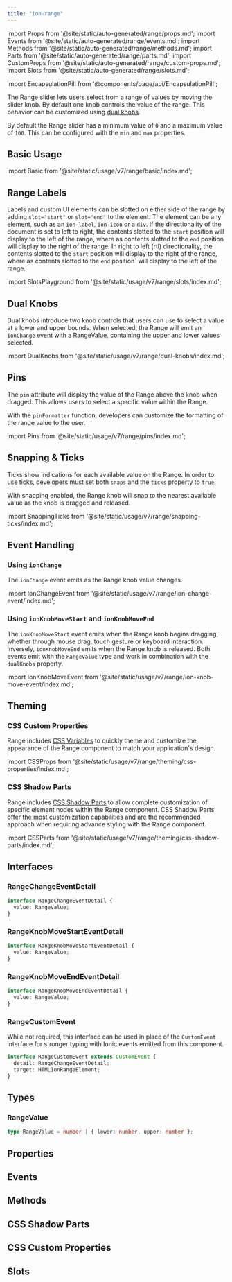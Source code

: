 ```yaml
---
title: "ion-range"
---
```

import Props from '@site/static/auto-generated/range/props.md';
import Events from '@site/static/auto-generated/range/events.md';
import Methods from '@site/static/auto-generated/range/methods.md';
import Parts from '@site/static/auto-generated/range/parts.md';
import CustomProps from '@site/static/auto-generated/range/custom-props.md';
import Slots from '@site/static/auto-generated/range/slots.md';

<head>
  <title>Range Slider | ion-range: Slider Knob Controls with Labels</title>
  <meta name="description" content="ion-range lets you select from a range of values by moving the slider. It accepts dual knobs but one controls the value and labels can be placed on either side." />
</head>

import EncapsulationPill from '@components/page/api/EncapsulationPill';

<EncapsulationPill type="shadow" />


The Range slider lets users select from a range of values by moving the slider knob. By default one knob controls the value of the range. This behavior can be customized using [dual knobs](#dual-knobs).

By default the Range slider has a minimum value of `0` and a maximum value of `100`. This can be configured with the `min` and `max` properties.

## Basic Usage

import Basic from '@site/static/usage/v7/range/basic/index.md';

<Basic />

## Range Labels

Labels and custom UI elements can be slotted on either side of the range by adding `slot="start"` or `slot="end"` to the element. The element can be any element, such as an `ion-label`, `ion-icon` or a `div`. If the directionality of the document is set to left to right, the contents slotted to the `start` position will display to the left of the range, where as contents slotted to the `end` position will display to the right of the range. In right to left (rtl) directionality, the contents slotted to the `start` position will display to the right of the range, where as contents slotted to the `end` position` will display to the left of the range.

import SlotsPlayground from '@site/static/usage/v7/range/slots/index.md';

<SlotsPlayground />

## Dual Knobs

Dual knobs introduce two knob controls that users can use to select a value at a lower and upper bounds. When selected, the Range will emit an `ionChange` event with a [RangeValue](#rangevalue), containing the upper and lower values selected.

import DualKnobs from '@site/static/usage/v7/range/dual-knobs/index.md';

<DualKnobs />

## Pins

The `pin` attribute will display the value of the Range above the knob when dragged. This allows users to select a specific value within the Range.

With the `pinFormatter` function, developers can customize the formatting of the range value to the user.

import Pins from '@site/static/usage/v7/range/pins/index.md';

<Pins />

## Snapping & Ticks

Ticks show indications for each available value on the Range. In order to use ticks, developers must set both `snaps` and the `ticks` property to `true`.

With snapping enabled, the Range knob will snap to the nearest available value as the knob is dragged and released.

import SnappingTicks from '@site/static/usage/v7/range/snapping-ticks/index.md';

<SnappingTicks />

## Event Handling

### Using `ionChange`

The `ionChange` event emits as the Range knob value changes.

import IonChangeEvent from '@site/static/usage/v7/range/ion-change-event/index.md';

<IonChangeEvent />

### Using `ionKnobMoveStart` and `ionKnobMoveEnd`

The `ionKnobMoveStart` event emits when the Range knob begins dragging, whether through mouse drag, touch gesture or keyboard interaction. Inversely, `ionKnobMoveEnd` emits when the Range knob is released. Both events emit with the `RangeValue` type and work in combination with the `dualKnobs` property.

import IonKnobMoveEvent from '@site/static/usage/v7/range/ion-knob-move-event/index.md';

<IonKnobMoveEvent />

## Theming

### CSS Custom Properties

Range includes [CSS Variables](#css-custom-properties) to quickly theme and customize the appearance of the Range component to match your application's design.

import CSSProps from '@site/static/usage/v7/range/theming/css-properties/index.md';

<CSSProps />

### CSS Shadow Parts

Range includes [CSS Shadow Parts](#css-shadow-parts) to allow complete customization of specific element nodes within the Range component. CSS Shadow Parts offer the most customization capabilities and are the recommended approach when requiring advance styling with the Range component.

import CSSParts from '@site/static/usage/v7/range/theming/css-shadow-parts/index.md';

<CSSParts />

## Interfaces

### RangeChangeEventDetail

```typescript
interface RangeChangeEventDetail {
  value: RangeValue;
}
```

### RangeKnobMoveStartEventDetail

```typescript
interface RangeKnobMoveStartEventDetail {
  value: RangeValue;
}
```

### RangeKnobMoveEndEventDetail

```typescript
interface RangeKnobMoveEndEventDetail {
  value: RangeValue;
}
```

### RangeCustomEvent

While not required, this interface can be used in place of the `CustomEvent` interface for stronger typing with Ionic events emitted from this component.

```typescript
interface RangeCustomEvent extends CustomEvent {
  detail: RangeChangeEventDetail;
  target: HTMLIonRangeElement;
}
```

## Types

### RangeValue

```typescript
type RangeValue = number | { lower: number, upper: number };
```


## Properties
<Props />

## Events
<Events />

## Methods
<Methods />

## CSS Shadow Parts
<Parts />

## CSS Custom Properties
<CustomProps />

## Slots
<Slots />
